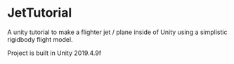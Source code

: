 # JetTutorial

A unity tutorial to make a flighter jet / plane inside of Unity using a simplistic rigidbody flight model.

Project is built in Unity 2019.4.9f


